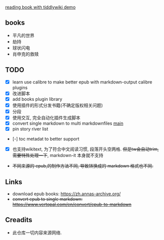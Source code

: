 [reading book with tiddlywiki demo](https://oeyoews.github.io/reading-books-with-tiddlywiki/)

## books

- 平凡的世界
- 劫持
- 球状闪电
- 肖申克的救赎

## TODO

- [x] learn use calibre to make better epub with markdown-output calibre plugins
- [x] 改进脚本
- [x] add books plugin library
- [x] 使用插件的形式分发书籍(不确定版权相关问题)
- [x] 分段
- [x] 使用交互, 完全自动化插件生成脚本
- [x] convert single markdown to multi markdownfiles [main](./src/main.js)
- [x] pin story river list
- [-] toc metadat to better support
- [x] 也支持wikitext, 为了符合中文阅读习惯, 段落开头空两格. ~~但是tw会自动trim, 需要特殊处理一下~~, markdown-it 本身就不支持

- ~~不同来源的 epub,的制作方法不同, 导致转换成的 markdown 格式也不同.~~

## Links

- download epub books: https://zh.annas-archive.org/
- ~~convert epub to single markdown: https://www.vertopal.com/en/convert/epub-to-markdown~~

<!-- ```bash
vertopal convert EPUB_INPUT_FILE --to markdown
``` -->

## Creadits

- 此仓库一切内容来源网络.
